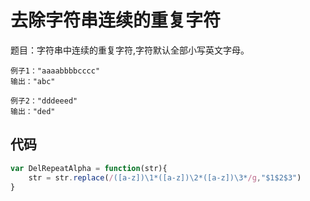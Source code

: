 # 去除字符串连续的重复字符

题目：字符串中连续的重复字符,字符默认全部小写英文字母。

    例子1："aaaabbbbcccc"
    输出："abc"

    例子2："dddeeed"
    输出："ded"

## 代码

``` Javascript
var DelRepeatAlpha = function(str){
    str = str.replace(/([a-z])\1*([a-z])\2*([a-z])\3*/g,"$1$2$3")
}
```

